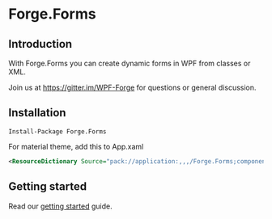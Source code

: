 # Forge.Forms

## Introduction

With Forge.Forms you can create dynamic forms in WPF from classes or XML.

Join us at https://gitter.im/WPF-Forge for questions or general discussion.

## Installation

```
Install-Package Forge.Forms
```

For material theme, add this to App.xaml

```xml
<ResourceDictionary Source="pack://application:,,,/Forge.Forms;component/Themes/Material.xaml" />
```

## Getting started

Read our [getting started](https://wpf-forge.github.io/Forge.Forms/guides/getting-started) guide.